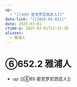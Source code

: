 ```yaml
---
up:
  - "[[⑥65 密克罗尼西亚人]]"
date-link: "[[2025-03-01]]"
date: 2025-03-01
ctime-p: 2025-03-01T13:52:38
aliases:
  - 雅浦人
---
```


# ⑥652.2 雅浦人

- up: [[⑥65 密克罗尼西亚人]]
